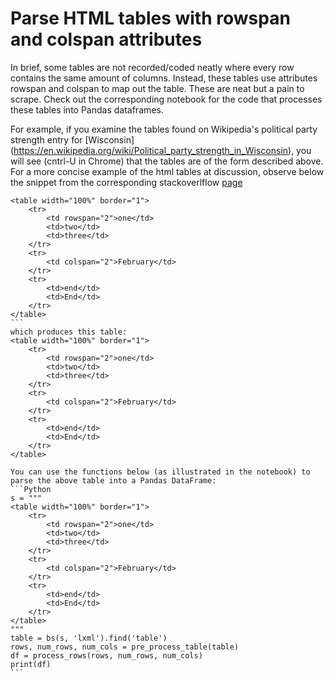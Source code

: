 # Parse HTML tables with rowspan and colspan attributes

In brief, some tables are not recorded/coded neatly where every row contains the same amount of columns.
Instead, these tables use attributes rowspan and colspan to map out the table. These are neat but a pain to
scrape. Check out the corresponding notebook for the code that processes these tables into
Pandas dataframes. 

For example, if you examine the tables found on Wikipedia's political party strength entry for [Wisconsin] (https://en.wikipedia.org/wiki/Political_party_strength_in_Wisconsin), you will see (cntrl-U in Chrome) that the tables are of the form described above. For a more concise example of the html tables at discussion, observe below the snippet from the corresponding stackoverlflow [page](http://stackoverflow.com/questions/28763891/what-should-i-do-when-tr-has-rowspan)


````
<table width="100%" border="1">
    <tr>
        <td rowspan="2">one</td>
        <td>two</td>
        <td>three</td>
    </tr>
    <tr>
        <td colspan="2">February</td>
    </tr>
    <tr>
        <td>end</td>
        <td>End</td>
    </tr>
</table>
```
which produces this table:
<table width="100%" border="1">
    <tr>
        <td rowspan="2">one</td>
        <td>two</td>
        <td>three</td>
    </tr>
    <tr>
        <td colspan="2">February</td>
    </tr>
    <tr>
        <td>end</td>
        <td>End</td>
    </tr>
</table>

You can use the functions below (as illustrated in the notebook) to parse the above table into a Pandas DataFrame:
```Python
s = """
<table width="100%" border="1">
    <tr>
        <td rowspan="2">one</td>
        <td>two</td>
        <td>three</td>
    </tr>
    <tr>
        <td colspan="2">February</td>
    </tr>
    <tr>
        <td>end</td>
        <td>End</td>
    </tr>
</table>
"""
table = bs(s, 'lxml').find('table')
rows, num_rows, num_cols = pre_process_table(table)
df = process_rows(rows, num_rows, num_cols)
print(df)
```
